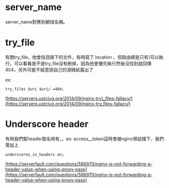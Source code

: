 # server\_name

server\_name對應到網域名稱。

# try\_file

有關try\_file，他會找目錄下的文件，有時寫了 location  ，但路由總是只有\可以執行，可以看看是不是try\_file沒有刪掉，因為他會優先執行然後沒找到就回傳404，另外可能不經意把自己的源碼給露出了

ex:

```
try_files $uri $uri/ =404;
```

[https://servers.ustclug.org/2014/09/nginx-try\_files-fallacy/](https://servers.ustclug.org/2014/09/nginx-try_files-fallacy/)

# Underscore header

有時我們幫header取名時有\_，ex: access\_\_token這時會被nginx預設擋下，我們需加上

```
underscores_in_headers on;
```

[https://serverfault.com/questions/586970/nginx-is-not-forwarding-a-header-value-when-using-proxy-pass](https://serverfault.com/questions/586970/nginx-is-not-forwarding-a-header-value-when-using-proxy-pass)

